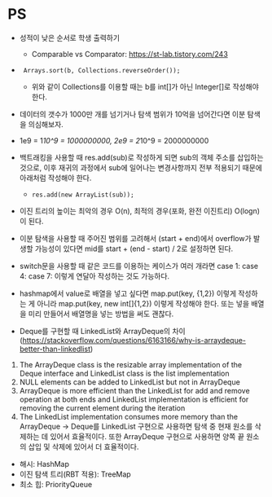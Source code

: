 # PS

- 성적이 낮은 순서로 학생 출력하기
  - Comparable vs Comparator: https://st-lab.tistory.com/243

- ``` Arrays.sort(b, Collections.reverseOrder());```
  - 위와 같이 Collections를 이용할 때는 b를 int[]가 아닌 Integer[]로 작성해야 한다.

- 데이터의 갯수가 1000만 개를 넘기거나 탐색 범위가 10억을 넘어간다면 이분 탐색을 의심해보자.

- 1e9 = 1*10^9 = 1000000000, 2e9 = 2*10^9 = 2000000000

- 백트래킹을 사용할 때 res.add(sub)로 작성하게 되면 sub의 객체 주소를 삽입하는 것으로, 이후 재귀의 과정에서 sub에 일어나는 변경사항까지 전부 적용되기 때문에 아래처럼 작성해야 한다.
  - ```res.add(new ArrayList(sub));```

- 이진 트리의 높이는 최악의 경우 O(n), 최적의 경우(포화, 완전 이진트리) O(logn)이 된다.

- 이분 탐색을 사용할 때 주어진 범위를 고려해서 (start + end)에서 overflow가 발생할 가능성이 있다면 mid를 start + (end - start) / 2로 설정하면 된다.

- switch문을 사용할 때 같은 코드를 이용하는 케이스가 여러 개라면 case 1: case 4: case 7: 이렇게 연달아 작성하는 것도 가능하다.

- hashmap에서 value로 배열을 넣고 싶다면 map.put(key, {1,2}) 이렇게 작성하는 게 아니라 map.put(key, new int[]{1,2}) 이렇게 작성해야 한다. 또는 넣을 배열을 미리 만들어서 배열명을 넣는 방법을 써도 괜찮다.

- Deque를 구현할 때 LinkedList와 ArrayDeque의 차이(https://stackoverflow.com/questions/6163166/why-is-arraydeque-better-than-linkedlist)
1. The ArrayDeque class is the resizable array implementation of the Deque interface and LinkedList class is the list implementation
2. NULL elements can be added to LinkedList but not in ArrayDeque
3. ArrayDeque is more efficient than the LinkedList for add and remove operation at both ends and LinkedList implementation is efficient for removing the current element during the iteration
4. The LinkedList implementation consumes more memory than the ArrayDeque
-> Deque를 LinkedList 구현으로 사용하면 탐색 중 현재 원소를 삭제하는 데 있어서 효율적이다. 또한 ArrayDeque 구현으로 사용하면 양쪽 끝 원소의 삽입 및 삭제에 있어서 더 효율적이다.

- 해시: HashMap
- 이진 탐색 트리(RBT 적용): TreeMap
- 최소 힙: PriorityQueue
